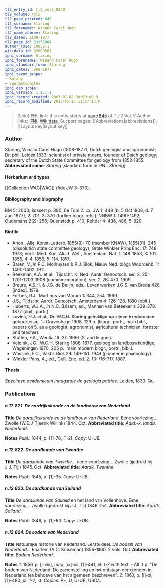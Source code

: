 ```yaml
---
tl2_entry_id: tl2_vol5_0840
tl2_volume: vol5
tl2_page_printed: 845
tl2_surname: Staring
tl2_forenames: Winand Carel Hugo
tl2_name_abbrev: Staring
tl2_dates: 1808-1877
tl2_page_id: 33333984
author_lsid: 10032-1
wikidata_id: Q2089561
ipni_surname: Staring
ipni_forenames: Winand Carel Hugo
ipni_standard_form: Staring
ipni_dates: 1808-1877
ipni_taxon_scope: 
- Botany
- Spermatophytes
ipni_geo_scope: 
ipni_version: 1.1.1.1
ipni_record_created: 2003-07-02 00:00:00.0
ipni_record_modified: 2013-05-15 11:27:13.0
---
```


> [!cite] BHL link: this entry starts at [page 845](https://www.biodiversitylibrary.org/page/33333984) of TL-2 Vol. V
> Author links: [IPNI](https://www.ipni.org/a/10032-1), [Wikidata](https://www.wikidata.org/wiki/Q2089561). Support pages: [[Abbreviations|abbreviations]], [[Layout key|layout key]]

### Author

Staring, Winand Carel Hugo (1808-1877), Dutch geologist and agronomist; Dr. phil. Leiden 1833; scientist of private means, founder of Dutch geology; secretary of the Dutch State Committee for geology from 1852-1855. 
**Abbreviated name**: *Staring* \[standard form in IPNI: *Staring*\]

#### Herbarium and types

[[Collection WAG|WAG]] (fide JW 3: 370).

#### Bibliography and biography

BM 5: 2003; Bossert p. 380; De Toni 2: cx; JW 1: 448 (b. 5 Oct 1808, d. 7 Jun 1877), 2: 201, 3: 370 (further biogr. refs.); NNBW 1: 1490-1492; Oudemans 2(2): 256; Quenstedt p. 410; Rehder 4: 436, 486, 5: 820.

#### Biofile

- Anon., Allg. Konst-Letterb. 1855(9): 70 (member KNAW), 1855(31): 245 (dissolution state committee geology); Grote Winkler Prins Enc. 17: 748. 1973; Versl. Med. Kon. Akad. Wet., Amsterdam, Nat. 1: 148. 1853, 3: 101. 1855, 4: 4. 1856, 5: 114. 1857.
- Baren, V., *in* P.C. Molhuysen & P.J. Blok, Nieuw Ned. biogr. Woordenb. 1: 1490-1492. 1911.
- Beekman, A.A. et al., Tijdschr. K. Ned. Aardr. Genootsch. ser. 2. 25: 1201-1203. 1908 (commmemoration), ser. 2. 26: 470. 1909.
- Breure, A.S.H. & J.G. de Bruijn, eds., Leven werken J.G.S. van Breda 428 \[index\]. 1979.
- Forbes, R.J., Martinus van Marum 1: 344, 354. 1969.
- J.S., Tijdschr. Aardr. Genootsch. Amsterdam 4: 126-128. 1880 (obit.).
- Huberts, W.J.A., *in* N.C. Balsem, ed., Mannen van Beteekenis 339-378. 1877 (obit., portr.).
- Lovink, H.J. et al., Dr. W.C.H. Staring gehuldigd op zijnen honderdsten geboortedag. 's Gravenhage 1908, 129 p. (biogr., portr., main bibl., papers on S. as a geologist, agronomist, agricultural technician, forester and teacher).
- Stafleu, F.A., Wentia 16: 36. 1966 (S. and Miquel).
- Veldink, J.G., W.C.H. Staring 1808-1877, geoloog en landbouwkundige, Wageningen 1970, 205 p. (main modern biogr., portr., bibl.).
- Wassink, E.C., Vakbl. Biol. 29: 149-151. 1949 (pioneer in phaenology).
- Winkler Prins, A., ed., Geill. Enc. ed. 2. 13: 716-717. 1887.

#### Thesis

*Specimen academicum inaugurale de geologia patriae*. Leiden, 1833. Qu.

### Publications

##### n.12.821. De aardrijkskunde en de landbouw van Nederland

**Title**
*De aardrijkskunde en de landbouw van Nederland*. Eene voorlezing... Zwolle (W.E.J. Tjeenk Willink) 1844. Oct.
**Abbreviated title**: *Aard*.-*k. landb. Nederland*.

**Notes**
*Publ*.: 1844, p. \[1\]-78, \[1-2\]. *Copy*: U-UB.

##### n.12.822. De aardkunde van Twenthe

**Title**
*De aardkunde van Twenthe*... eene voorlezing... Zwolle (gedrukt bij J.J. Tijl) 1845. Oct.
**Abbreviated title**: *Aardk. Twenthe*.

**Notes**
*Publ*.: 1845, p. \[1\]-35. *Copy*: U-UB.

##### n.12.823. De aardkunde van Salland

**Title**
*De aardkunde van Salland* en het land van Vollenhove. Eene voorlezing... Zwolle (gedrukt bij J.J. Tijl) 1846. Oct.
**Abbreviated title**: *Aardk. Salland*.

**Notes**
*Publ*.: 1846, p. \[1\]-63. *Copy*: U-UB.

##### n.12.824. De bodem van Nederland

**Title**
Natuurlijke historie van Nederland. Eerste deel. *De bodem van Nederland*... Haarlem (A.C. Kruseman) 1856-1860. 2 vols. Oct.
**Abbreviated title**: *Bodem Nederland*.

**Notes**
*1*: 1856, p. \[i-viii\], map, \[ix\]-xii, \[1\]-441, *pl. 1-7* with text. – Alt. t.p. "De bodem van Nederland. De zamenstelling en het ontstaan der gronden in Nederland ten behoeve van het algemeen beschreven".
*2*: 1860, p. \[i\]-xi, \[1\]-480, *pl. 1-4*, id.
*Copies*: PH, U, U-UB, USDA.

